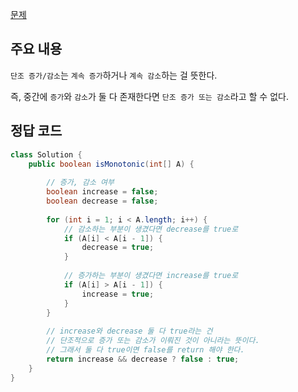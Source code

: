 [문제](https://leetcode.com/problems/monotonic-array/description/)

## 주요 내용 

`단조 증가/감소`는 `계속 증가`하거나 `계속 감소`하는 걸 뜻한다. 

즉, 중간에 `증가`와 `감소`가 둘 다 존재한다면 `단조 증가 또는 감소`라고 할 수 없다. 

## 정답 코드 
``` java
class Solution {
    public boolean isMonotonic(int[] A) {
    
        // 증가, 감소 여부 
        boolean increase = false;
        boolean decrease = false;
        
        for (int i = 1; i < A.length; i++) {
            // 감소하는 부분이 생겼다면 decrease를 true로
            if (A[i] < A[i - 1]) {
                decrease = true;
            }
            
            // 증가하는 부분이 생겼다면 increase를 true로
            if (A[i] > A[i - 1]) {
                increase = true;
            }
        }
        
        // increase와 decrease 둘 다 true라는 건 
        // 단조적으로 증가 또는 감소가 이뤄진 것이 아니라는 뜻이다. 
        // 그래서 둘 다 true이면 false를 return 해야 한다. 
        return increase && decrease ? false : true;
    }
}
```
